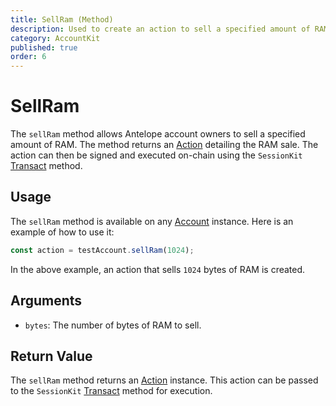 ```yaml
---
title: SellRam (Method)
description: Used to create an action to sell a specified amount of RAM.
category: AccountKit
published: true
order: 6
---
```


# SellRam

The `sellRam` method allows Antelope account owners to sell a specified amount of RAM. The method returns an [Action](/docs/antelope/action) detailing the RAM sale. The action can then be signed and executed on-chain using the `SessionKit` [Transact](/docs/session-kit/transact) method.

## Usage

The `sellRam` method is available on any [Account](/docs/account-kit/account) instance. Here is an example of how to use it:

```typescript
const action = testAccount.sellRam(1024);
```

In the above example, an action that sells `1024` bytes of RAM is created.

## Arguments

- `bytes`: The number of bytes of RAM to sell.

## Return Value

The `sellRam` method returns an [Action](/docs/account-kit/action) instance. This action can be passed to the `SessionKit` [Transact](/docs/session-kit/transact) method for execution.